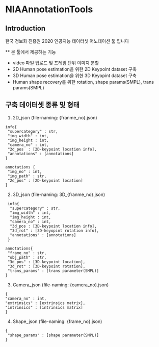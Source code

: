 # NIAAnnotationTools

## Introduction
한국 정보화 진흥원 2020 인공지능 데이터셋 어노테이션 툴 입니다

** 본 툴에서 제공하는 기능
 
 - video 파일 업로드 및 프레임 단위 이미지 분할
 - 2D Human pose estimation을 위한 2D Keypoint dataset 구축
 - 3D Human pose estimation을 위한 3D Keyopint dataset 구축
 - Human shape recovery를 위한 rotation, shape params(SMPL), trans params(SMPL)
 
 ## 구축 데이터셋 종류 및 형태
 
 1. 2D_json (file-naming: {franme_no}.json)
 ```
 info{
  "supercategory" : str,
  "img_width" : int,
  "img_height : int,
  "camera_no" : int,
  "2d_pos  : [2D-keypoint location info],
  "annotations" : [annotations]
 }
 ```
```
annotations {
 "img_no" : int,
 "img_path" : str,
 "2d_pos" : [2D-keypoint location]
}
```

2. 3D_json (file-naming: 3D_{franme_no}.json)
```
 info{
  "supercategory" : str,
  "img_width" : int,
  "img_height : int,
  "camera_no" : int,
  "3d_pos : [3D-keypoint location info],
  "3d_rot" : [3D-keyopint rotation info],
  "annotations" : [annotations]
 }
```
```
annotations{
 "frame_no" : str,
 "obj_path" : str,
 "3d_pos" : [3D-keypoint location],
 "3d_rot" : [3D-keypoint rotation],
 "trans_params" : [trans parameter(SMPL)]
}
```
3. Camera_json (file-naming: {camera_no}.json)
```
{
"camera_no" : int,
"extrinsics" : [extrinsics matrix],
"intrinsics" : [intrinsics matrix]
}
```
4. Shape_json (file-naming: {frame_no}.json)
```
{
 "shape_params" : [shape parameter(SMPL)]
}
```
